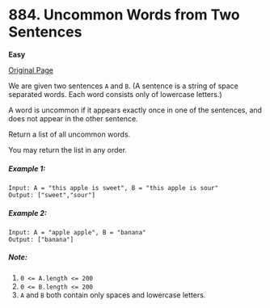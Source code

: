 # 884. Uncommon Words from Two Sentences

**Easy**

[Original Page](https://leetcode.com/problems/uncommon-words-from-two-sentences/)

We are given two sentences `A` and `B`.  (A sentence is a string of space separated words.  Each word consists only of lowercase letters.)

A word is uncommon if it appears exactly once in one of the sentences, and does not appear in the other sentence.

Return a list of all uncommon words. 

You may return the list in any order.

 
##### Example 1:
```
Input: A = "this apple is sweet", B = "this apple is sour"
Output: ["sweet","sour"]
```

##### Example 2:
```
Input: A = "apple apple", B = "banana"
Output: ["banana"]
```

##### Note:
1. `0 <= A.length <= 200`
2. `0 <= B.length <= 200`
3. `A` and `B` both contain only spaces and lowercase letters.